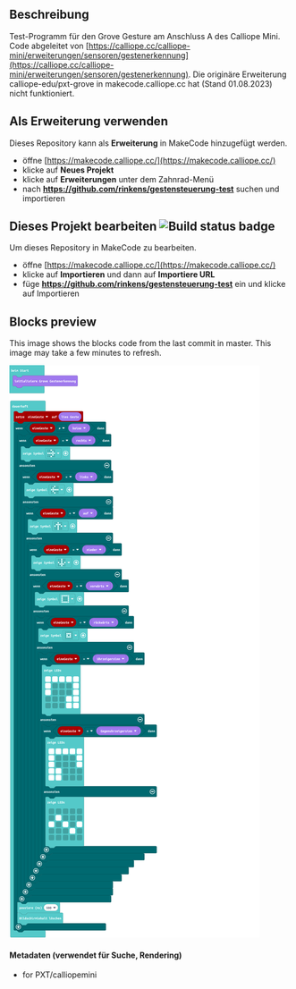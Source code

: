 ## Beschreibung

Test-Programm für den Grove Gesture am Anschluss A des Calliope Mini.
Code abgeleitet von [https://calliope.cc/calliope-mini/erweiterungen/sensoren/gestenerkennung](https://calliope.cc/calliope-mini/erweiterungen/sensoren/gestenerkennung).
Die originäre Erweiterung calliope-edu/pxt-grove in makecode.calliope.cc hat (Stand 01.08.2023) nicht funktioniert.


## Als Erweiterung verwenden

Dieses Repository kann als **Erweiterung** in MakeCode hinzugefügt werden.

* öffne [https://makecode.calliope.cc/](https://makecode.calliope.cc/)
* klicke auf **Neues Projekt**
* klicke auf **Erweiterungen** unter dem Zahnrad-Menü
* nach **https://github.com/rinkens/gestensteuerung-test** suchen und importieren

## Dieses Projekt bearbeiten ![Build status badge](https://github.com/rinkens/gestensteuerung-test/workflows/MakeCode/badge.svg)

Um dieses Repository in MakeCode zu bearbeiten.

* öffne [https://makecode.calliope.cc/](https://makecode.calliope.cc/)
* klicke auf **Importieren** und dann auf **Importiere URL**
* füge **https://github.com/rinkens/gestensteuerung-test** ein und klicke auf Importieren

## Blocks preview

This image shows the blocks code from the last commit in master.
This image may take a few minutes to refresh.

![A rendered view of the blocks](https://github.com/rinkens/gestensteuerung-test/raw/master/.github/makecode/blocks.png)

#### Metadaten (verwendet für Suche, Rendering)

* for PXT/calliopemini
<script src="https://makecode.com/gh-pages-embed.js"></script><script>makeCodeRender("{{ site.makecode.home_url }}", "{{ site.github.owner_name }}/{{ site.github.repository_name }}");</script>
